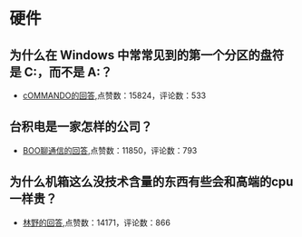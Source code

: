 #  硬件 
## 为什么在 Windows 中常常见到的第一个分区的盘符是 C:，而不是 A:？
- [cOMMANDO的回答](https://www.zhihu.com/question/20592179/answer/15579614),点赞数：15824，评论数：533
## 台积电是一家怎样的公司？
- [BOO聊通信的回答](https://www.zhihu.com/question/38477872/answer/1141142841),点赞数：11850，评论数：793
## 为什么机箱这么没技术含量的东西有些会和高端的cpu一样贵？
- [林野的回答](https://www.zhihu.com/question/59240026/answer/1578679059),点赞数：14171，评论数：866
